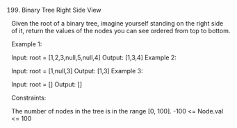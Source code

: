 199. Binary Tree Right Side View

Given the root of a binary tree, imagine yourself standing on the right side of it, return the values of the nodes you can see ordered from top to bottom.



Example 1:


Input: root = [1,2,3,null,5,null,4]
Output: [1,3,4]
Example 2:

Input: root = [1,null,3]
Output: [1,3]
Example 3:

Input: root = []
Output: []


Constraints:

The number of nodes in the tree is in the range [0, 100].
-100 <= Node.val <= 100
